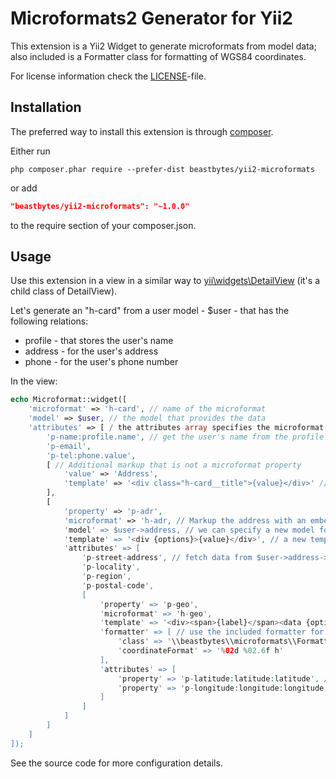 # Microformats2 Generator for Yii2

This extension is a Yii2 Widget to generate microformats from model data; also included is a Formatter class for formatting of WGS84 coordinates.

For license information check the [LICENSE](LICENSE.md)-file.

## Installation

The preferred way to install this extension is through [composer](http://getcomposer.org/download/).

Either run

```
php composer.phar require --prefer-dist beastbytes/yii2-microformats
```

or add

```json
"beastbytes/yii2-microformats": "~1.0.0"
```

to the require section of your composer.json.


## Usage

Use this extension in a view in a similar way to [yii\widgets\DetailView](http://www.yiiframework.com/doc-2.0/yii-widgets-detailview.html) (it's a child class of DetailView).

Let's generate an "h-card" from a user model - $user - that has the following relations:

* profile - that stores the user's name
* address - for the user's address
* phone - for the user's phone number

In the view:

```php
echo Microformat::widget([
    'microformat' => 'h-card', // name of the microformat
    'model' => $user, // the model that provides the data
    'attributes' => [ / the attributes array specifies the microformat properties
        'p-name:profile.name', // get the user's name from the profile relation
        'p-email',
        'p-tel:phone.value',        
        [ // Additional markup that is not a microformat property
            'value' => 'Address',
            'template' => '<div class="h-card__title">{value}</div>' // with it's own template
        ],
        [
            'property' => 'p-adr',
            'microformat' => 'h-adr, // Markup the address with an embedded h-adr microformat
            'model' => $user->address, // we can specify a new model for embedded microformats; if not given the parent microformat model is used
            'template' => '<div {options}>{value}</div>', // a new template for h-adr
            'attributes' => [
                'p-street-address', // fetch data from $user->address->street_address
                'p-locality',
                'p-region',
                'p-postal-code',
                [
                    'property' => 'p-geo',
                    'microformat' => 'h-geo',
                    'template' => '<div><span>{label}</span><data {options} value="{rawValue}">{value}</data></div>',
                    'formatter' => [ // use the included formatter for latitude and longitude
                        'class' => '\\beastbytes\\microformats\\Formatter',
                        'coordinateFormat' => '%02d %02.6f h'
                    ],
                    'attributes' => [
                        'property' => 'p-latitude:latitude:latitude', // microformat property:model attribte:format
                        'property' => 'p-longitude:longitude:longitude'
                    ]
                ]
            ]            
        ]
    ]
]);
```

See the source code for more configuration details.
